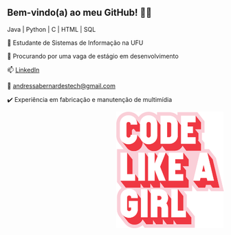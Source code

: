 ## Bem-vindo(a) ao meu GitHub! 👋🏻

Java | Python | C | HTML | SQL

🌱 Estudante de Sistemas de Informação na UFU

👯 Procurando por uma vaga de estágio em desenvolvimento

📫 [LinkedIn](www.linkedin.com/in/andressa-bernardes-0bb31422b)

📧 andressabernardestech@gmail.com

✔️ Experiência em fabricação e manutenção de multimídia 

<img src = "CLG379_Logo_Stacked_FA.png" width = "250pix" align = "right">
